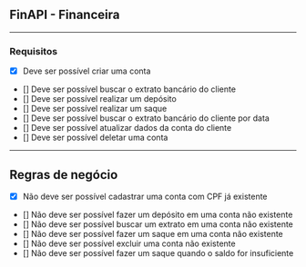 ## FinAPI - Financeira

---

### Requisitos

- [x] Deve ser possível criar uma conta
- [] Deve ser possível buscar o extrato bancário do cliente
- [] Deve ser possível realizar um depósito
- [] Deve ser possível realizar um saque
- [] Deve ser possível buscar o extrato bancário do cliente por data
- [] Deve ser possível atualizar dados da conta do cliente
- [] Deve ser possível deletar uma conta

---

## Regras de negócio

- [x] Não deve ser possível cadastrar uma conta com CPF já existente
- [] Não deve ser possível fazer um depósito em uma conta não existente
- [] Não deve ser possível buscar um extrato em uma conta não existente
- [] Não deve ser possível fazer um saque em uma conta não existente
- [] Não deve ser possível excluir uma conta não existente
- [] Não deve ser possível fazer um saque quando o saldo for insuficiente

